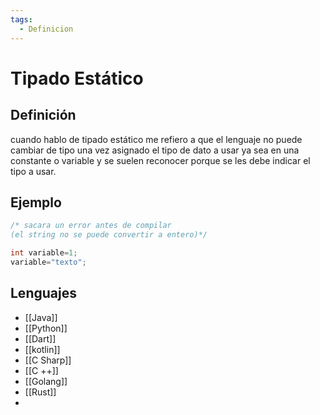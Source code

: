 ```yaml
---
tags:
  - Definicion
---
```

# Tipado Estático

## Definición

cuando hablo de tipado estático me refiero a que el lenguaje no puede cambiar de tipo una vez asignado el tipo de dato a usar ya sea en una constante o variable y se suelen reconocer porque se les debe indicar el tipo a usar.
## Ejemplo

```java
/* sacara un error antes de compilar 
(el string no se puede convertir a entero)*/

int variable=1;
variable="texto";
```

## Lenguajes

+ [[Java]]
+ [[Python]]
+ [[Dart]]
+ [[kotlin]]
+ [[C Sharp]]
+ [[C ++]]
+ [[Golang]]
+ [[Rust]]
+ 